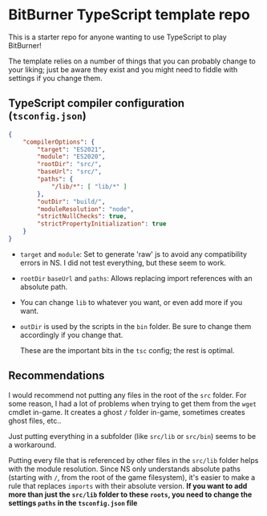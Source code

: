 # BitBurner TypeScript template repo

This is a starter repo for anyone wanting to use TypeScript to play
BitBurner!

The template relies on a number of things that you can probably change
to your liking; just be aware they exist and you might need to fiddle
with settings if you change them.

## TypeScript compiler configuration (`tsconfig.json`)

```json
{
	"compilerOptions": {
		"target": "ES2021",
		"module": "ES2020",
		"rootDir": "src/",
		"baseUrl": "src/",
		"paths": {
			"/lib/*": [ "lib/*" ]
		},
		"outDir": "build/",
		"moduleResolution": "node",
		"strictNullChecks": true,
		"strictPropertyInitialization": true
	}
}
```

- `target` and `module`: Set to generate 'raw' js to avoid any
  compatibility errors in NS. I did not test everything, but these seem
  to work.
- `rootDir` `baseUrl` and `paths`: Allows replacing import references
  with an absolute path.
- You can change `lib` to whatever you want, or even add more if you
  want.
- `outDir` is used by the scripts in the `bin` folder. Be sure to change
  them accordingly if you change that.

  These are the important bits in the `tsc` config; the rest is optimal.

## Recommendations

I would recommend not putting any files in the root of the `src` folder.
For some reason, I had a lot of problems when trying to get them from
the `wget` cmdlet in-game. It creates a ghost `/` folder in-game,
sometimes creates ghost files, etc..

Just putting everything in a subfolder (like `src/lib` or `src/bin`)
seems to be a workaround.

Putting every file that is referenced by other files in the `src/lib`
folder helps with the module resolution. Since NS only understands
absolute paths (starting with `/`, from the root of the game
filesystem), it's easier to make a rule that replaces `imports` with
their absolute version. **If you want to add more than just the
`src/lib` folder to these `roots`, you need to change the settings
`paths` in the `tsconfig.json` file**

